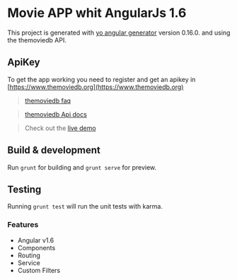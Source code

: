 # Movie APP whit AngularJs 1.6

This project is generated with [yo angular generator](https://github.com/yeoman/generator-angular)
version 0.16.0. and using the themoviedb API.

## ApiKey

To get the app working you need to register and get an apikey in [https://www.themoviedb.org](https://www.themoviedb.org)

>[themoviedb faq](https://www.themoviedb.org/faq/api)

>[themoviedb Api docs](https://developers.themoviedb.org/3/getting-started)

> Check out the [live demo](http://diggo.cc/movieapp)

## Build & development

Run `grunt` for building and `grunt serve` for preview.

## Testing

Running `grunt test` will run the unit tests with karma.

### Features

* Angular v1.6
* Components
* Routing
* Service
* Custom Filters

